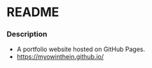 # README

### Description
- A portfolio website hosted on GitHub Pages.
- https://myowinthein.github.io/